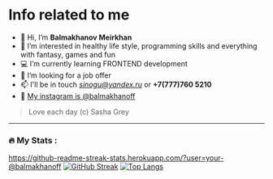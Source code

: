 # Info related to me
- 👋 Hi, I’m __Balmakhanov Meirkhan__
- 👀 I’m interested in healthy life style, programming skills and everything with fantasy, games and fun
- 💻 I’m currently learning FRONTEND development
- 💞️ I’m looking for a job offer
- 📫 I'll be in touch *sinogu@yandex.ru* or __+7(777)760 5210__
- 🚀 [My instagram is @balmakhanoff]([https://hexlet.io](https://www.instagram.com/balmakhanoff/))

> Love each day (c) Sasha Grey

---

### :fire: My Stats :
https://github-readme-streak-stats.herokuapp.com/?user=your-@balmakhanoff
[![GitHub Streak](http://github-readme-streak-stats.herokuapp.com?user=your-@balmakhanoff&theme=dark&background=000000)](https://git.io/streak-stats)
[![Top Langs](https://github-readme-stats.vercel.app/api/top-langs/?username=your-@balmakhanoff)](https://github.com/anuraghazra/github-readme-stats)


<!---
balmakhanoff/balmakhanoff is a ✨ special ✨ repository because its `README.md` (this file) appears on your GitHub profile.
You can click the Preview link to take a look at your changes.
--->
